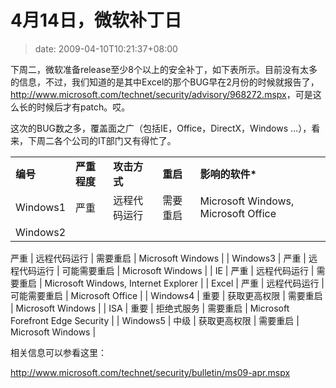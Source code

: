 # 4月14日，微软补丁日
>date: 2009-04-10T10:21:37+08:00


下周二，微软准备release至少8个以上的安全补丁，如下表所示。目前没有太多的信息，不过，我们知道的是其中Excel的那个BUG早在2月份的时候就报告了，<http://www.microsoft.com/technet/security/advisory/968272.mspx>，可是这么长的时候后才有patch。哎。


这次的BUG数之多，覆盖面之广（包括IE，Office，DirectX，Windows …），看来，下周二各个公司的IT部门又有得忙了。




|  |  |  |  |  |
| --- | --- | --- | --- | --- |
| **编号** | **严重程度** | **攻击方式** | **重启** | **影响的软件\*** |
| Windows1 | 严重 | 远程代码运行 | 需要重启 | Microsoft Windows, Microsoft Office |
| Windows2 | 
严重
 | 
远程代码运行
 | 
需要重启
 | Microsoft Windows |
| Windows3 | 
严重
 | 
远程代码运行
 | 
可能需要重启
 | Microsoft Windows |
| IE | 
严重
 | 
远程代码运行
 | 
需要重启
 | Microsoft Windows, Internet Explorer |
| Excel | 
严重
 | 
远程代码运行
 | 
可能需要重启
 | Microsoft Office |
| Windows4 | 重要 | 获取更高权限 | 
需要重启
 | Microsoft Windows |
| ISA | 重要 | 拒绝式服务 | 
需要重启
 | Microsoft Forefront Edge Security |
| Windows5 | 中级 | 
获取更高权限
 | 
需要重启
 | Microsoft Windows |


相关信息可以参看这里：


<http://www.microsoft.com/technet/security/bulletin/ms09-apr.mspx>


